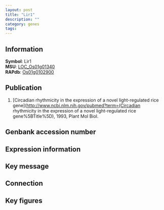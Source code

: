 ```yaml
---
layout: post
title: "Lir1"
description: ""
category: genes
tags: 
---
```


## Information
__Symbol__: Lir1  
__MSU__: [LOC_Os01g01340](http://rice.plantbiology.msu.edu/cgi-bin/ORF_infopage.cgi?orf=LOC_Os01g01340)  
__RAPdb__: [Os01g0102900](http://rapdb.dna.affrc.go.jp/viewer/gbrowse_details/irgsp1?name=Os01g0102900)  

## Publication
1. [Circadian rhythmicity in the expression of a novel light-regulated rice gene](http://www.ncbi.nlm.nih.gov/pubmed?term=(Circadian rhythmicity in the expression of a novel light-regulated rice gene%5BTitle%5D), 1993, Plant Mol Biol.

## Genbank accession number

## Expression information

## Key message

## Connection

## Key figures


